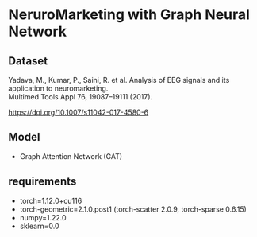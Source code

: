 # NeruroMarketing with Graph Neural Network
 
## Dataset
Yadava, M., Kumar, P., Saini, R. et al. Analysis of EEG signals and its application to neuromarketing.  
Multimed Tools Appl 76, 19087–19111 (2017).       
  
https://doi.org/10.1007/s11042-017-4580-6
  
## Model
* Graph Attention Network (GAT)
  
  
  
  
## requirements
* torch=1.12.0+cu116
* torch-geometric=2.1.0.post1 (torch-scatter 2.0.9,  torch-sparse 0.6.15)
* numpy=1.22.0
* sklearn=0.0
